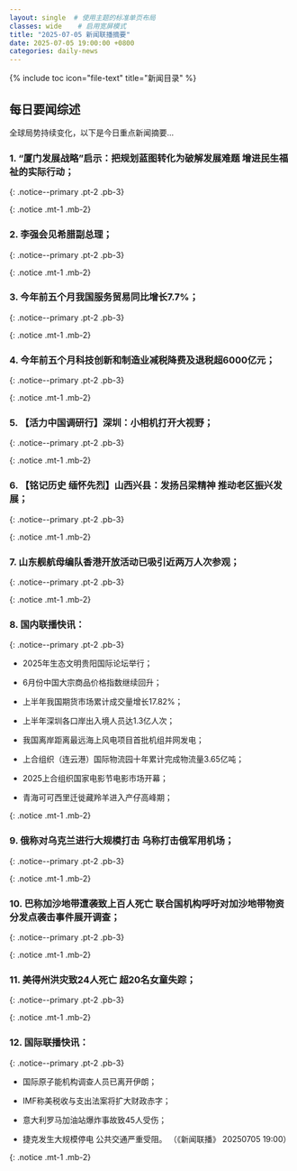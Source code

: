 ```yaml
---
layout: single  # 使用主题的标准单页布局
classes: wide    # 启用宽屏模式
title: "2025-07-05 新闻联播摘要"
date: 2025-07-05 19:00:00 +0800
categories: daily-news
---
```


{% include toc icon="file-text" title="新闻目录" %}
   
## 每日要闻综述

全球局势持续变化，以下是今日重点新闻摘要...

### 1. “厦门发展战略”启示：把规划蓝图转化为破解发展难题 增进民生福祉的实际行动； 

{: .notice--primary .pt-2 .pb-3}

{: .notice .mt-1 .mb-2}

### 2. 李强会见希腊副总理； 

{: .notice--primary .pt-2 .pb-3}

{: .notice .mt-1 .mb-2}

### 3. 今年前五个月我国服务贸易同比增长7.7%； 

{: .notice--primary .pt-2 .pb-3}

{: .notice .mt-1 .mb-2}

### 4. 今年前五个月科技创新和制造业减税降费及退税超6000亿元； 

{: .notice--primary .pt-2 .pb-3}

{: .notice .mt-1 .mb-2}

### 5. 【活力中国调研行】深圳：小相机打开大视野； 

{: .notice--primary .pt-2 .pb-3}

{: .notice .mt-1 .mb-2}

### 6. 【铭记历史 缅怀先烈】山西兴县：发扬吕梁精神 推动老区振兴发展； 

{: .notice--primary .pt-2 .pb-3}

{: .notice .mt-1 .mb-2}

### 7. 山东舰航母编队香港开放活动已吸引近两万人次参观； 

{: .notice--primary .pt-2 .pb-3}

{: .notice .mt-1 .mb-2}

### 8. 国内联播快讯： 

{: .notice--primary .pt-2 .pb-3}

- 2025年生态文明贵阳国际论坛举行；

- 6月份中国大宗商品价格指数继续回升；

- 上半年我国期货市场累计成交量增长17.82%；

- 上半年深圳各口岸出入境人员达1.3亿人次；

- 我国离岸距离最远海上风电项目首批机组并网发电；

- 上合组织（连云港）国际物流园十年累计完成物流量3.65亿吨；

- 2025上合组织国家电影节电影市场开幕；

- 青海可可西里迁徙藏羚羊进入产仔高峰期；

{: .notice .mt-1 .mb-2}

### 9. 俄称对乌克兰进行大规模打击 乌称打击俄军用机场； 

{: .notice--primary .pt-2 .pb-3}

{: .notice .mt-1 .mb-2}

### 10. 巴称加沙地带遭袭致上百人死亡 联合国机构呼吁对加沙地带物资分发点袭击事件展开调查； 

{: .notice--primary .pt-2 .pb-3}

{: .notice .mt-1 .mb-2}

### 11. 美得州洪灾致24人死亡 超20名女童失踪； 

{: .notice--primary .pt-2 .pb-3}

{: .notice .mt-1 .mb-2}

### 12. 国际联播快讯： 

{: .notice--primary .pt-2 .pb-3}

- 国际原子能机构调查人员已离开伊朗；

- IMF称美税收与支出法案将扩大财政赤字；

- 意大利罗马加油站爆炸事故致45人受伤；

- 捷克发生大规模停电 公共交通严重受阻。 （《新闻联播》 20250705 19:00）

{: .notice .mt-1 .mb-2}